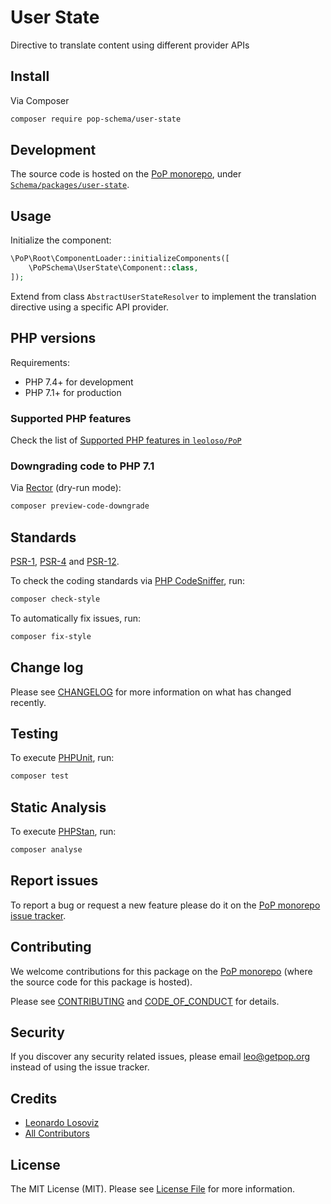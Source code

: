 # User State

<!--
[![Build Status][ico-travis]][link-travis]
[![Quality Score][ico-code-quality]][link-code-quality]
[![Software License][ico-license]](LICENSE.md)
[![Latest Version on Packagist][ico-version]][link-packagist]
[![Coverage Status][ico-scrutinizer]][link-scrutinizer]
[![Total Downloads][ico-downloads]][link-downloads]
-->

Directive <translate> to translate content using different provider APIs

## Install

Via Composer

``` bash
composer require pop-schema/user-state
```

## Development

The source code is hosted on the [PoP monorepo](https://github.com/leoloso/PoP), under [`Schema/packages/user-state`](https://github.com/leoloso/PoP/tree/master/layers/Schema/packages/user-state).

## Usage

Initialize the component:

``` php
\PoP\Root\ComponentLoader::initializeComponents([
    \PoPSchema\UserState\Component::class,
]);
```

Extend from class `AbstractUserStateResolver` to implement the translation directive using a specific API provider.

## PHP versions

Requirements:

- PHP 7.4+ for development
- PHP 7.1+ for production

### Supported PHP features

Check the list of [Supported PHP features in `leoloso/PoP`](https://github.com/leoloso/PoP/#supported-php-features)

### Downgrading code to PHP 7.1

Via [Rector](https://github.com/rectorphp/rector) (dry-run mode):

```bash
composer preview-code-downgrade
```

## Standards

[PSR-1](https://www.php-fig.org/psr/psr-1), [PSR-4](https://www.php-fig.org/psr/psr-4) and [PSR-12](https://www.php-fig.org/psr/psr-12).

To check the coding standards via [PHP CodeSniffer](https://github.com/squizlabs/PHP_CodeSniffer), run:

``` bash
composer check-style
```

To automatically fix issues, run:

``` bash
composer fix-style
```

## Change log

Please see [CHANGELOG](CHANGELOG.md) for more information on what has changed recently.

## Testing

To execute [PHPUnit](https://phpunit.de/), run:

``` bash
composer test
```

## Static Analysis

To execute [PHPStan](https://github.com/phpstan/phpstan), run:

``` bash
composer analyse
```

## Report issues

To report a bug or request a new feature please do it on the [PoP monorepo issue tracker](https://github.com/leoloso/PoP/issues).

## Contributing

We welcome contributions for this package on the [PoP monorepo](https://github.com/leoloso/PoP) (where the source code for this package is hosted).

Please see [CONTRIBUTING](CONTRIBUTING.md) and [CODE_OF_CONDUCT](CODE_OF_CONDUCT.md) for details.

## Security

If you discover any security related issues, please email leo@getpop.org instead of using the issue tracker.

## Credits

- [Leonardo Losoviz][link-author]
- [All Contributors][link-contributors]

## License

The MIT License (MIT). Please see [License File](LICENSE.md) for more information.

[ico-version]: https://img.shields.io/packagist/v/pop-schema/user-state.svg?style=flat-square
[ico-license]: https://img.shields.io/badge/license-MIT-brightgreen.svg?style=flat-square
[ico-travis]: https://img.shields.io/travis/pop-schema/user-state/master.svg?style=flat-square
[ico-scrutinizer]: https://img.shields.io/scrutinizer/coverage/g/pop-schema/user-state.svg?style=flat-square
[ico-code-quality]: https://img.shields.io/scrutinizer/g/pop-schema/user-state.svg?style=flat-square
[ico-downloads]: https://img.shields.io/packagist/dt/pop-schema/user-state.svg?style=flat-square

[link-packagist]: https://packagist.org/packages/pop-schema/user-state
[link-travis]: https://travis-ci.org/pop-schema/user-state
[link-scrutinizer]: https://scrutinizer-ci.com/g/pop-schema/user-state/code-structure
[link-code-quality]: https://scrutinizer-ci.com/g/pop-schema/user-state
[link-downloads]: https://packagist.org/packages/pop-schema/user-state
[link-author]: https://github.com/leoloso
[link-contributors]: ../../../../../../contributors

